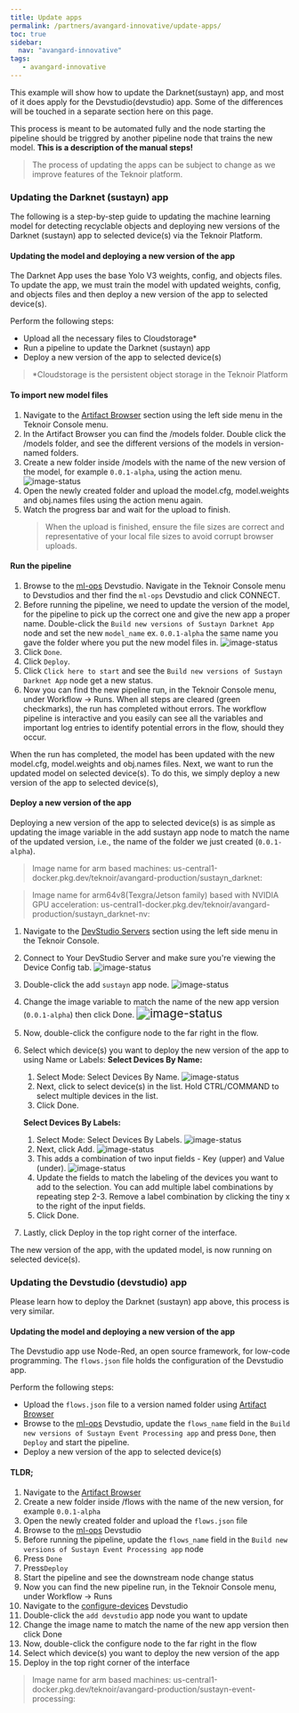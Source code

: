 ```yaml
---
title: Update apps
permalink: /partners/avangard-innovative/update-apps/
toc: true
sidebar:
  nav: "avangard-innovative"
tags:
   - avangard-innovative
---
```


This example will show how to update the Darknet(sustayn) app, and most of it does apply for the Devstudio(devstudio)
app. Some of the differences will be touched in a separate section here on this page.

This process is meant to be automated fully and the node starting the pipeline should be triggred by another pipeline 
node that trains the new model. **This is a description of the manual steps!**

> The process of updating the apps can be subject to change as we improve features of the Teknoir platform.

### Updating the Darknet (sustayn) app
The following is a step-by-step guide to updating the machine learning model for
detecting recyclable objects and deploying new versions of the Darknet (sustayn) app
to selected device(s) via the Teknoir Platform.

#### Updating the model and deploying a new version of the app
The Darknet App uses the base Yolo V3 weights, config, and objects files. To update the
app, we must train the model with updated weights, config, and objects files and then 
deploy a new version of the app to selected device(s).

Perform the following steps:
* Upload all the necessary files to Cloudstorage*
* Run a pipeline to update the Darknet (sustayn) app
* Deploy a new version of the app to selected device(s)

> *Cloudstorage is the persistent object storage in the Teknoir Platform

#### To import new model files
1. Navigate to the [Artifact Browser](https://teknoir.cloud/_/avangard-production/artifact-browser?ns=avangard-production) 
   section using the left side menu in the Teknoir Console menu.
2. In the Artifact Browser you can find the /models folder. Double click the /models folder, and see the different 
   versions of the models in version-named folders.
3. Create a new folder inside /models with the name of the new version of the model, for example `0.0.1-alpha`, using 
   the action menu.
   <img src="/assets/avangard/new_folder.png" alt="image-status" style="zoom:100%;" />
4. Open the newly created folder and upload the model.cfg, model.weights and obj.names files using the action menu again.
5. Watch the progress bar and wait for the upload to finish.
   > When the upload is finished, ensure the file sizes are correct and representative of your local file sizes to avoid
   > corrupt browser uploads.

#### Run the pipeline
1. Browse to the [ml-ops](https://teknoir.cloud/_/devstudio/avangard-production/ml-ops/) Devstudio. Navigate in the 
   Teknoir Console menu to Devstudios and ther find the `ml-ops` Devstudio and click CONNECT.
2. Before running the pipeline, we need to update the version of the model, for the pipeline to pick up the correct one 
   and give the new app a proper name. Double-click  the `Build new versions of Sustayn Darknet App` node and set the 
   new `model_name` ex. `0.0.1-alpha` the same name you gave the folder where you put the new model files in.
   <img src="/assets/avangard/VERSION.png" alt="image-status" style="zoom:100%;" />
3. Click `Done`.
4. Click `Deploy`.
5. Click `Click here to start` and see the `Build new versions of Sustayn Darknet App` node get a new status.
6. Now you can find the new pipeline run, in the Teknoir Console menu, under Workflow -> Runs.
   When all steps are cleared (green checkmarks), the run has completed without errors. The workflow pipeline is 
   interactive and you easily can see all the variables and important log entries to identify potential errors in the 
   flow, should they occur.
   
When the run has completed, the model has been updated with the new model.cfg, model.weights and obj.names files. Next, 
we want to run the updated model on selected device(s). To do this, we simply deploy a new version of the app to 
selected device(s),
   
#### Deploy a new version of the app
Deploying a new version of the app to selected device(s) is as simple as updating the image variable in the add 
sustayn app node to match the name of the updated version, i.e., the name of the folder we just 
created (`0.0.1-alpha`).

> Image name for arm based machines:
> us-central1-docker.pkg.dev/teknoir/avangard-production/sustayn_darknet:<version>

> Image name for  arm64v8(Texgra/Jetson family) based with NVIDIA GPU acceleration:
> us-central1-docker.pkg.dev/teknoir/avangard-production/sustayn_darknet-nv:<version>

1. Navigate to the [DevStudio Servers](https://teknoir.cloud/_/devstudios/?ns=avangard-production) section using 
   the left side menu in the Teknoir Console.
2. Connect to Your DevStudio Server and make sure you're viewing the Device Config tab.
   <img src="/assets/avangard/device_config.png" alt="image-status" style="zoom:100%;" />
3. Double-click the add `sustayn` app node.
   <img src="/assets/avangard/select_app.png" alt="image-status" style="zoom:100%;" />
4. Change the image variable to match the name of the new app version (`0.0.1-alpha`) then click Done.
   <img src="/assets/avangard/edit_app_node.png" alt="image-status" style="zoom:150%;" />
5. Now, double-click the configure node to the far right in the flow.
6. Select which device(s) you want to deploy the new version of the app to using Name
   or Labels:
   **Select Devices By Name:**
   1. Select Mode: Select Devices By Name.
      <img src="/assets/avangard/select_device_by_name.png" alt="image-status" style="zoom:100%;" />
   2. Next, click to select device(s) in the list. Hold CTRL/COMMAND to select multiple devices in the list.
   3. Click Done.
   
   **Select Devices By Labels:**
   1. Select Mode: Select Devices By Labels.
      <img src="/assets/avangard/select_device_by_label.png" alt="image-status" style="zoom:100%;" />
   2. Next, click Add.
      <img src="/assets/avangard/select_device_by_label_2.png" alt="image-status" style="zoom:100%;" />
   3. This adds a combination of two input fields - Key (upper) and Value (under).
      <img src="/assets/avangard/select_device_by_label_3.png" alt="image-status" style="zoom:100%;" />
   4. Update the fields to match the labeling of the devices you want to add to the selection. You can add multiple 
      label combinations by repeating step 2-3. Remove a label combination by clicking the tiny x to the right of the input fields.
   5. Click Done.
7. Lastly, click Deploy in the top right corner of the interface.
   
The new version of the app, with the updated model, is now running on selected device(s).

### Updating the Devstudio (devstudio) app
Please learn how to deploy the Darknet (sustayn) app above, this process is very similar.

#### Updating the model and deploying a new version of the app
The Devstudio app use Node-Red, an open source framework, for low-code programming. The `flows.json` file
holds the configuration of the Devstudio app.

Perform the following steps:
* Upload the `flows.json` file to a version named folder using [Artifact Browser](https://teknoir.cloud/_/avangard-production/artifact-browser?ns=avangard-production)
* Browse to the [ml-ops](https://teknoir.cloud/_/devstudio/avangard-production/ml-ops/) Devstudio, update the `flows_name`
  field in the `Build new versions of Sustayn Event Processing app` and press `Done`, then `Deploy` and start the pipeline.
* Deploy a new version of the app to selected device(s)

#### TLDR;
1. Navigate to the [Artifact Browser](https://teknoir.cloud/_/avangard-production/artifact-browser?ns=avangard-production)
2. Create a new folder inside /flows with the name of the new version, for example `0.0.1-alpha`
3. Open the newly created folder and upload the `flows.json` file
4. Browse to the [ml-ops](https://teknoir.cloud/_/devstudio/avangard-production/ml-ops/) Devstudio
5. Before running the pipeline, update the `flows_name` field in the `Build new versions of Sustayn Event Processing app` node
6. Press `Done`
7. Press`Deploy`
8. Start the pipeline and see the downstream node change status
10. Now you can find the new pipeline run, in the Teknoir Console menu, under Workflow -> Runs
11. Navigate to the [configure-devices](https://teknoir.cloud/_/devstudio/avangard-production/configure-devices/) Devstudio
13. Double-click the `add devstudio` app node you want to update
14. Change the image name to match the name of the new app version then click Done
15. Now, double-click the configure node to the far right in the flow
16. Select which device(s) you want to deploy the new version of the app
17. Deploy in the top right corner of the interface

> Image name for arm based machines:
> us-central1-docker.pkg.dev/teknoir/avangard-production/sustayn-event-processing:<version>